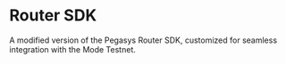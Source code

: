 # Router SDK

A modified version of the Pegasys Router SDK, customized for seamless integration with the Mode Testnet.
